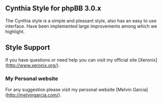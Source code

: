 ## Cynthia Style for phpBB 3.0.x

The Cynthia style is a simple and pleasant style, also has an easy to use interface.
Have been implemented large improvements among which we highlight.

## Style Support

If you have questions or need help you can visit my official site [Xeronix] (http://www.xeronix.org/).

### My Personal website

For any suggestion please visit my personal website [Melvin Garcia] (http://melvingarcia.com/).

